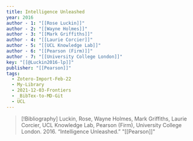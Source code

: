 ```yaml
---
title: Intelligence Unleashed
year: 2016
author - 1: "[[Rose Luckin]]"
author - 2: "[[Wayne Holmes]]"
author - 3: "[[Mark Griffiths]]"
author - 4: "[[Laurie Corcier]]"
author - 5: "[[UCL Knowledge Lab]]"
author - 6: "[[Pearson (Firm)]]"
author - 7: "[[University College London]]"
key: "[[@Luckin2016-lp]]"
publisher: "[[Pearson]]"
tags:
  - Zotero-Import-Feb-22
  - My-Library
  - 2021-12-03-Frontiers
  - _BibTex-to-MD-Git
  - UCL
---
```


> [!Bibliography]
> Luckin, Rose, Wayne Holmes, Mark Griffiths, Laurie Corcier, UCL Knowledge Lab, Pearson (Firm), University College London. 2016. “Intelligence Unleashed.” "[[Pearson]]"